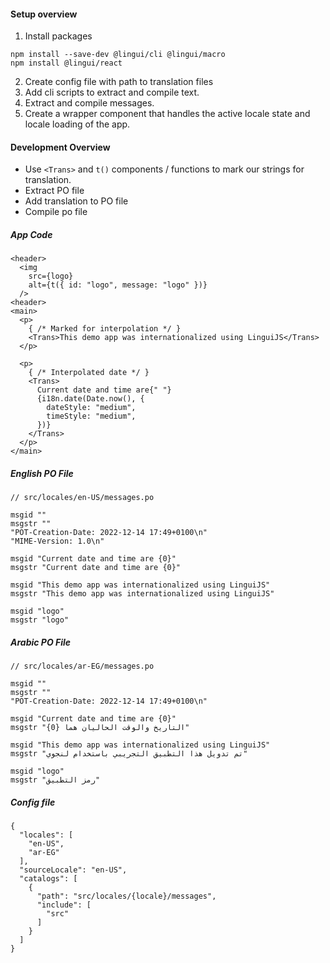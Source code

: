 #### Setup overview
1. Install packages
```
npm install --save-dev @lingui/cli @lingui/macro
npm install @lingui/react
```
2. Create config file with path to translation files
3. Add cli scripts to extract and compile text.
4. Extract and compile messages.
5. Create a wrapper component that handles the active locale state and locale loading of the app.

#### Development Overview
- Use `<Trans>` and `t()` components / functions to mark our strings for translation. 
- Extract PO file
- Add translation to PO file
- Compile po file

##### App Code
```
<header>
  <img
    src={logo}
    alt={t({ id: "logo", message: "logo" })}
  />
<header>
<main>
  <p>
    { /* Marked for interpolation */ }
    <Trans>This demo app was internationalized using LinguiJS</Trans>
  </p>

  <p>
    { /* Interpolated date */ }
    <Trans>
      Current date and time are{" "}
      {i18n.date(Date.now(), {
        dateStyle: "medium",
        timeStyle: "medium",
      })}
    </Trans>
  </p>
</main>
```

##### English PO File
```
// src/locales/en-US/messages.po

msgid ""
msgstr ""
"POT-Creation-Date: 2022-12-14 17:49+0100\n"
"MIME-Version: 1.0\n"

msgid "Current date and time are {0}"
msgstr "Current date and time are {0}"

msgid "This demo app was internationalized using LinguiJS"
msgstr "This demo app was internationalized using LinguiJS"

msgid "logo"
msgstr "logo"
```

##### Arabic PO File
```
// src/locales/ar-EG/messages.po

msgid ""
msgstr ""
"POT-Creation-Date: 2022-12-14 17:49+0100\n"

msgid "Current date and time are {0}"
msgstr "التاريخ والوقت الحاليان هما {0}"

msgid "This demo app was internationalized using LinguiJS"
msgstr "تم تدويل هذا التطبيق التجريبي باستخدام لنجوي"

msgid "logo"
msgstr "رمز التطبيق"
```
##### Config file
```
{
  "locales": [
    "en-US",
    "ar-EG"
  ],
  "sourceLocale": "en-US",
  "catalogs": [
    {
      "path": "src/locales/{locale}/messages",
      "include": [
        "src"
      ]
    }
  ]
}
```